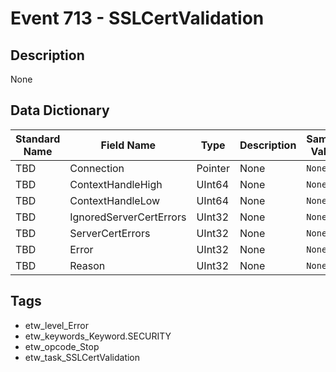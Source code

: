 # Event 713 - SSLCertValidation

## Description
None

## Data Dictionary
|Standard Name|Field Name|Type|Description|Sample Value|
|---|---|---|---|---|
|TBD|Connection|Pointer|None|`None`|
|TBD|ContextHandleHigh|UInt64|None|`None`|
|TBD|ContextHandleLow|UInt64|None|`None`|
|TBD|IgnoredServerCertErrors|UInt32|None|`None`|
|TBD|ServerCertErrors|UInt32|None|`None`|
|TBD|Error|UInt32|None|`None`|
|TBD|Reason|UInt32|None|`None`|

## Tags
* etw_level_Error
* etw_keywords_Keyword.SECURITY
* etw_opcode_Stop
* etw_task_SSLCertValidation